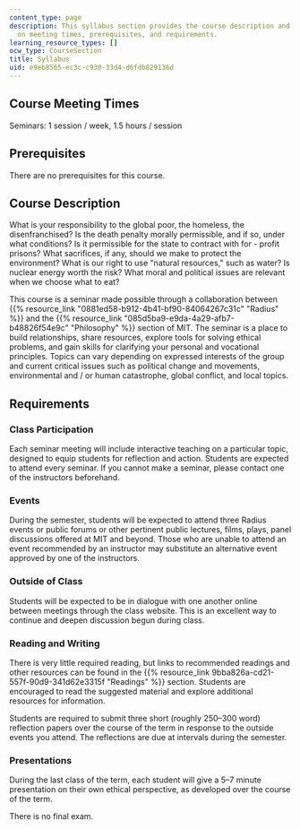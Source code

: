 ```yaml
---
content_type: page
description: This syllabus section provides the course description and information
  on meeting times, prerequisites, and requirements.
learning_resource_types: []
ocw_type: CourseSection
title: Syllabus
uid: e9eb8565-ec3c-c930-33d4-d6fdb829136d
---
```


Course Meeting Times
--------------------

Seminars: 1 session / week, 1.5 hours / session

Prerequisites
-------------

There are no prerequisites for this course.

Course Description
------------------

What is your responsibility to the global poor, the homeless, the disenfranchised? Is the death penalty morally permissible, and if so, under what conditions? Is it permissible for the state to contract with for - profit prisons? What sacrifices, if any, should we make to protect the environment? What is our right to use "natural resources," such as water? Is nuclear energy worth the risk? What moral and political issues are relevant when we choose what to eat?

This course is a seminar made possible through a collaboration between {{% resource_link "0881ed58-b912-4b41-bf90-84064267c31c" "Radius" %}} and the {{% resource_link "085d5ba9-e9da-4a29-afb7-b48826f54e9c" "Philosophy" %}} section of MIT. The seminar is a place to build relationships, share resources, explore tools for solving ethical problems, and gain skills for clarifying your personal and vocational principles. Topics can vary depending on expressed interests of the group and current critical issues such as political change and movements, environmental and / or human catastrophe, global conflict, and local topics.

Requirements
------------

### Class Participation

Each seminar meeting will include interactive teaching on a particular topic, designed to equip students for reflection and action. Students are expected to attend every seminar. If you cannot make a seminar, please contact one of the instructors beforehand.

### Events

During the semester, students will be expected to attend three Radius events or public forums or other pertinent public lectures, films, plays, panel discussions offered at MIT and beyond. Those who are unable to attend an event recommended by an instructor may substitute an alternative event approved by one of the instructors.

### Outside of Class

Students will be expected to be in dialogue with one another online between meetings through the class website. This is an excellent way to continue and deepen discussion begun during class.

### Reading and Writing

There is very little required reading, but links to recommended readings and other resources can be found in the {{% resource_link 9bba826a-cd21-557f-90d9-341d62e3315f "Readings" %}} section. Students are encouraged to read the suggested material and explore additional resources for information.

Students are required to submit three short (roughly 250–300 word) reflection papers over the course of the term in response to the outside events you attend. The reflections are due at intervals during the semester.

### Presentations

During the last class of the term, each student will give a 5–7 minute presentation on their own ethical perspective, as developed over the course of the term.

There is no final exam.